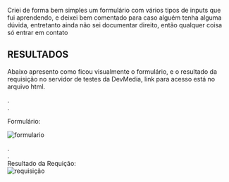 <p> Criei de forma bem simples um formulário com vários tipos de inputs que fui aprendendo, e deixei bem comentado para caso alguém tenha alguma dúvida, entretanto ainda não sei documentar direito, então qualquer coisa só entrar em contato</p>

## RESULTADOS
<p>Abaixo apresento como ficou visualmente o formulário, e o resultado da requisição no servidor de testes da DevMedia, link para acesso está no arquivo html.</p>
.<br>
.<br>

Formulário: <br>

![formulario](https://user-images.githubusercontent.com/48765861/74595859-90b4c700-5025-11ea-8b72-d08c531d4f7d.jpg)


.<br>
.<br>
Resultado da Requição: <br>
![requisição](https://user-images.githubusercontent.com/48765861/74595831-521f0c80-5025-11ea-9f92-5a1fd21b684b.jpg)

